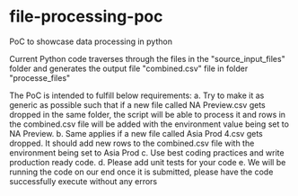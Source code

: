 # file-processing-poc
PoC to showcase data processing in python

Current Python code  traverses through the files in the "source_input_files" folder and generates the output file "combined.csv" file in folder "processe_files"

The PoC is intended to fulfill below requirements:
    a. Try to make it as generic as possible such that if a new file called NA Preview.csv gets dropped in the same folder, the script will be able to process it and rows in the combined.csv file will be added with the environment value being set to NA Preview. 
    b. Same applies if a new file called Asia Prod 4.csv gets dropped. It should add new rows to the combined.csv file with the environment being set to Asia Prod
    c. Use best coding practices and write production ready code.
    d. Please add unit tests for your code 
    e. We will be running the code on our end once it is submitted, please have the code successfully execute without any errors 
